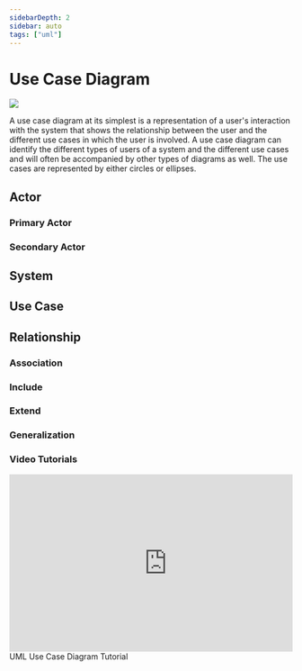 ```yaml
---
sidebarDepth: 2
sidebar: auto
tags: ["uml"]
---
```


# Use Case Diagram

![](https://upload.wikimedia.org/wikipedia/commons/thumb/1/1d/Use_case_restaurant_model.svg/220px-Use_case_restaurant_model.svg.png)


A use case diagram at its simplest is a representation of a user's interaction with the system that shows the relationship between the user and the different use cases in which the user is involved. A use case diagram can identify the different types of users of a system and the different use cases and will often be accompanied by other types of diagrams as well. The use cases are represented by either circles or ellipses.

## Actor
### Primary Actor
### Secondary Actor
## System
## Use Case
## Relationship
### Association 
### Include 
### Extend 
### Generalization 


### Video Tutorials
<div class="columns">
  <div class="column is-6">
  <iframe width="560" height="315" src="https://www.youtube.com/embed/zid-MVo7M-E" frameborder="0" allow="accelerometer; autoplay; encrypted-media; gyroscope; picture-in-picture" allowfullscreen></iframe>
  UML Use Case Diagram Tutorial
  </div>
</div>